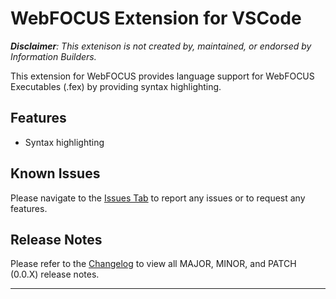 # WebFOCUS Extension for VSCode

***Disclaimer**: This extenison is not created by, maintained, or endorsed by Information Builders.*

This extension for WebFOCUS provides language support for WebFOCUS Executables (.fex) by providing syntax highlighting.

## Features

- Syntax highlighting

## Known Issues

Please navigate to the [Issues Tab](https://github.com/josh-flatt/WebFOCUS/issues) to report any issues or to request any features.

## Release Notes

Please refer to the [Changelog](CHANGELOG.md) to view all MAJOR, MINOR, and PATCH (0.0.X) release notes.

---
